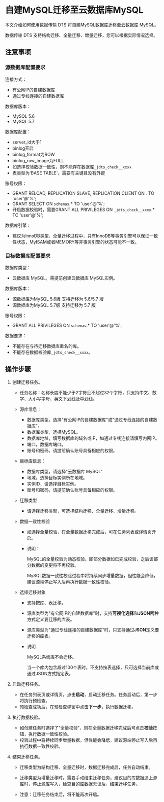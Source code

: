 # 自建MySQL迁移至云数据库MySQL

本文介绍如何使用数据传输 DTS 将自建MySQL数据库迁移至云数据库 MySQL。

数据传输 DTS 支持结构迁移、全量迁移、增量迁移，您可以根据实际情况选择。

## 注意事项

### 源数据库配置要求

连接方式：

- 有公网IP的自建数据库
- 通过专线连接的自建数据库

数据库版本：

- MySQL 5.6
- MySQL 5.7

数据库配置：

- server_id大于1
- binlog开启
- binlog_format为ROW
- binlog_row_image为FULL
- 如选择校验数据一致性，则不能存在数据库`_jdts_check__xxxx`
- 表类型为'BASE TABLE'，需要有主键且没有外键

账号权限：

- GRANT RELOAD, REPLICATION SLAVE, REPLICATION CLIENT ON *.* TO 'user'@'%';
- GRANT SELECT ON `schemas`.* TO 'user'@'%';
- 开启数据校验时，需要GRANT ALL PRIVILEGES ON `_jdts_check__xxxx`.* TO 'user'@'%';

数据库引擎：

- 建议为InnoDB类型，全量迁移过程中，只有InnoDB等事务引擎可以保证一致性状态，MyISAM或者MEMORY等非事务引擎的状态可能不一致。

### 目标数据库配置要求

数据库类型：

- 云数据库 MySQL，需提前创建云数据库 MySQL实例。

数据库版本：

- 源数据库为MySQL 5.6版 支持迁移为 5.6/5.7 版
- 源数据库为MySQL 5.7版 支持迁移为 5.7 版

账号权限：

- GRANT ALL PRIVILEGES ON `schemas`.* TO 'user'@'%';

数据要求：

- 不能存在与待迁移数据库重名的库。
- 不能存在数据校验库`_jdts_check__xxxx`。



## 操作步骤

1. 创建迁移任务。
   - 任务名称：名称长度不能少于2字符且不超过32个字符，只支持中文、数字、大小写字母、英文下划线及中划线。
   - 源库信息：
     - 数据库类型，选择"有公网IP的自建数据库"或"通过专线连接的自建数据库"。
     - 数据库类型，选择MySQL。
     - 数据库地址，填写数据库的域名或IP，如通过专线连接请填写内网IP。
     - 端口，数据库端口。
     - 账号和密码，请提前确认账号具备相应的权限。
   - 目标库信息：
     - 数据库类型，请选择"云数据库 MySQL"
     - 地域，选择目标实例所在地域。
     - 实例ID，请选择目标实例。
     - 账号和密码，请提前确认账号具备相应的权限。
   - 迁移类型
     
     - 请选择迁移类型，可选择结构迁移、全量迁移、增量迁移。
   - 数据一致性校验
     
     - 如选择全量校验，在全量数据迁移完成后，可在任务列表或详情页开启。
     
     - 说明：
     
       MySQL的全量校验为动态校验，即部分数据如已完成校验，之后该部分数据的变更将不再校验。
     
       MySQL数据一致性校验过程中将持续同步增量数据，但性能会降低，建议源端停止写入后再执行数据一致性校验。
   
   - 选择迁移对象
   
     - 支持按库、表迁移。
   
     - 源库类型为"有公网IP的自建数据库"时，支持**可视化选择**和**JSON**两种方式定义要迁移的库表。
   
     - 源库类型为"通过专线连接的自建数据库"时，只支持通过**JSON**定义要迁移的库表。
   
     - 说明
   
       MySQL系统库不会迁移。
   
       当一个库内包含超过100个表时，不支持按表选择，只可选择当前库或通过JSON方式指定表。
   
2. 启动迁移任务。

   - 在任务列表页或详情页，点击**启动**，启动迁移任务。任务启动后，第一步将执行预检查。
   - 预检查成功后，在预检查弹窗中点击**下一步**，执行数据迁移。

3. 执行数据校验。

   - 如创建任务时选择了"全量校验"，则在全量数据迁移完成后可点击**校验**按钮，执行数据一致性校验。
   - 校验过程中将持续同步增量数据，但性能会降低，建议源端停止写入后再执行数据一致性校验。

4. 结束迁移任务。

   - 迁移类型为结构迁移、全量迁移时，数据迁移完成后，任务自动结束。

   - 迁移类型为增量迁移时，需要手动结束迁移任务，建议目的库数据追上源库时，停止源库写入，检查目的库数据无误后，结束迁移任务。

   - 注意：迁移任务结束后，将不能再次开启。

     

   